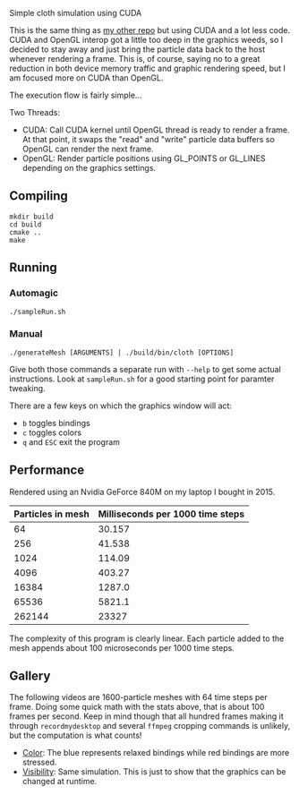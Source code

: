 Simple cloth simulation using CUDA

This is the same thing as
[my other repo](https://github.com/stevenBorisko/Cloth)
but using CUDA and a lot less code. CUDA and OpenGL interop got a little too
deep in the graphics weeds, so I decided to stay away and just bring the
particle data back to the host whenever rendering a frame. This is, of course,
saying no to a great reduction in both device memory traffic and graphic
rendering speed, but I am focused more on CUDA than OpenGL.

The execution flow is fairly simple...

Two Threads:
- CUDA: Call CUDA kernel until OpenGL thread is ready to render a frame. At that
point, it swaps the "read" and "write" particle data buffers so OpenGL can
render the next frame.
- OpenGL: Render particle positions using GL\_POINTS or GL\_LINES depending on
the graphics settings.

## Compiling

```
mkdir build
cd build
cmake ..
make
```

## Running

### Automagic

`./sampleRun.sh`

### Manual

`./generateMesh [ARGUMENTS] | ./build/bin/cloth [OPTIONS]`

Give both those commands a separate run with `--help` to get some actual
instructions. Look at `sampleRun.sh` for a good starting point for paramter
tweaking.

There are a few keys on which the graphics window will act:
- `b` toggles bindings
- `c` toggles colors
- `q` and `ESC` exit the program

## Performance

Rendered using an Nvidia GeForce 840M on my laptop I bought in 2015. 

Particles in mesh | Milliseconds per 1000 time steps
----------------- | --------------------------------
64 | 30.157
256 | 41.538
1024 | 114.09
4096 | 403.27
16384 | 1287.0
65536 | 5821.1
262144 | 23327

The complexity of this program is clearly linear. Each particle added to the
mesh appends about 100 microseconds per 1000 time steps.

## Gallery

The following videos are 1600-particle meshes with 64 time steps per frame.
Doing some quick math with the stats above, that is about 100 frames per second.
Keep in mind though that all hundred frames making it through `recordmydesktop`
and several `ffmpeg` cropping commands is unlikely, but the computation is what
counts!
- [Color](https://vimeo.com/355222809): The blue represents relaxed bindings while red bindings are more
stressed.
- [Visibility](https://vimeo.com/355222799): Same simulation. This is just to show that the graphics can
be changed at runtime.
